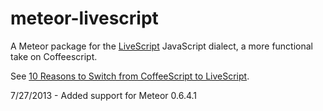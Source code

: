 meteor-livescript
=================

A Meteor package for the [LiveScript](http://gkz.github.com/LiveScript/) JavaScript dialect, a more functional take on Coffeescript.

See [10 Reasons to Switch from CoffeeScript to LiveScript](http://gkz.github.com/LiveScript/blog/ten-reasons-to-switch-from-coffeescript.html).

7/27/2013 - Added support for Meteor 0.6.4.1